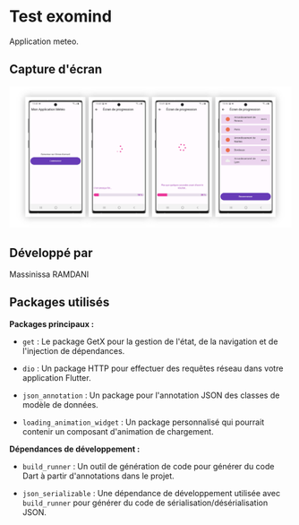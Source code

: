 # Test exomind

Application meteo.

## Capture d'écran
![Capture d'écran](https://github.com/MassiRamdani/test_exomind/blob/main/assets/Samsung%20Galaxy%20Note%2010%20Presentation.png)

## Développé par

Massinissa RAMDANI

## Packages utilisés

**Packages principaux :**

- `get` : Le package GetX pour la gestion de l'état, de la navigation et de l'injection de dépendances.

- `dio` : Un package HTTP pour effectuer des requêtes réseau dans votre application Flutter.

- `json_annotation` : Un package pour l'annotation JSON des classes de modèle de données.

- `loading_animation_widget` : Un package personnalisé qui pourrait contenir un composant d'animation de chargement.

**Dépendances de développement :**

- `build_runner` : Un outil de génération de code pour générer du code Dart à partir d'annotations dans le projet.

- `json_serializable` : Une dépendance de développement utilisée avec `build_runner` pour générer du code de sérialisation/désérialisation JSON.
